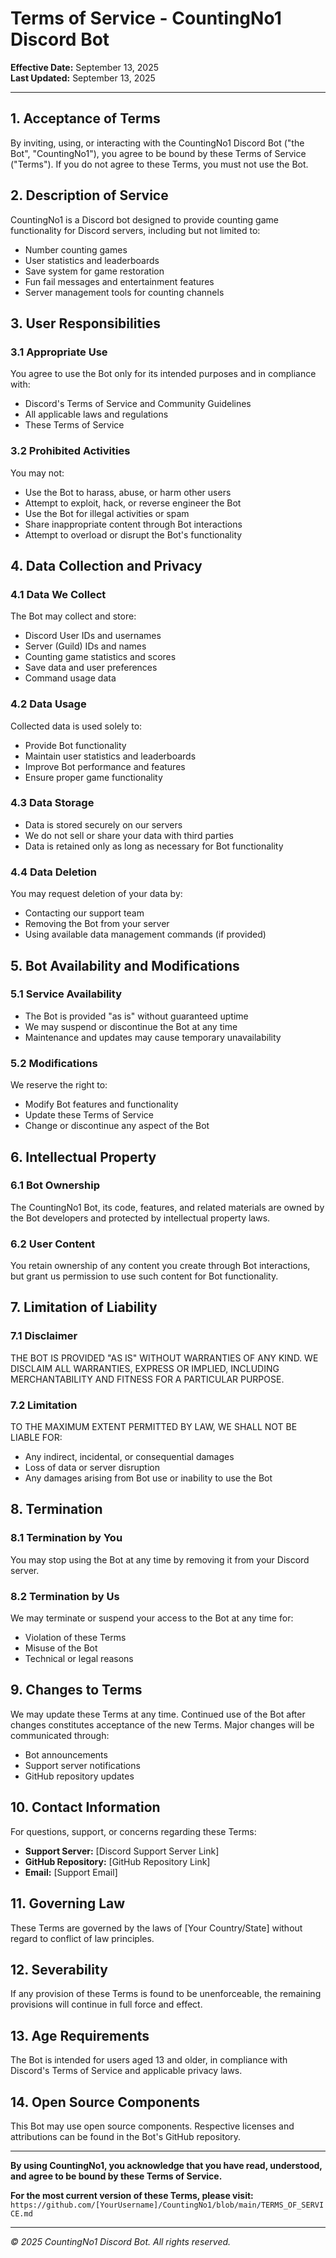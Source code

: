 # Terms of Service - CountingNo1 Discord Bot

**Effective Date:** September 13, 2025  
**Last Updated:** September 13, 2025

---

## 1. Acceptance of Terms

By inviting, using, or interacting with the CountingNo1 Discord Bot ("the Bot", "CountingNo1"), you agree to be bound by these Terms of Service ("Terms"). If you do not agree to these Terms, you must not use the Bot.

## 2. Description of Service

CountingNo1 is a Discord bot designed to provide counting game functionality for Discord servers, including but not limited to:
- Number counting games
- User statistics and leaderboards  
- Save system for game restoration
- Fun fail messages and entertainment features
- Server management tools for counting channels

## 3. User Responsibilities

### 3.1 Appropriate Use
You agree to use the Bot only for its intended purposes and in compliance with:
- Discord's Terms of Service and Community Guidelines
- All applicable laws and regulations
- These Terms of Service

### 3.2 Prohibited Activities
You may not:
- Use the Bot to harass, abuse, or harm other users
- Attempt to exploit, hack, or reverse engineer the Bot
- Use the Bot for illegal activities or spam
- Share inappropriate content through Bot interactions
- Attempt to overload or disrupt the Bot's functionality

## 4. Data Collection and Privacy

### 4.1 Data We Collect
The Bot may collect and store:
- Discord User IDs and usernames
- Server (Guild) IDs and names
- Counting game statistics and scores
- Save data and user preferences
- Command usage data

### 4.2 Data Usage
Collected data is used solely to:
- Provide Bot functionality
- Maintain user statistics and leaderboards
- Improve Bot performance and features
- Ensure proper game functionality

### 4.3 Data Storage
- Data is stored securely on our servers
- We do not sell or share your data with third parties
- Data is retained only as long as necessary for Bot functionality

### 4.4 Data Deletion
You may request deletion of your data by:
- Contacting our support team
- Removing the Bot from your server
- Using available data management commands (if provided)

## 5. Bot Availability and Modifications

### 5.1 Service Availability
- The Bot is provided "as is" without guaranteed uptime
- We may suspend or discontinue the Bot at any time
- Maintenance and updates may cause temporary unavailability

### 5.2 Modifications
We reserve the right to:
- Modify Bot features and functionality
- Update these Terms of Service
- Change or discontinue any aspect of the Bot

## 6. Intellectual Property

### 6.1 Bot Ownership
The CountingNo1 Bot, its code, features, and related materials are owned by the Bot developers and protected by intellectual property laws.

### 6.2 User Content
You retain ownership of any content you create through Bot interactions, but grant us permission to use such content for Bot functionality.

## 7. Limitation of Liability

### 7.1 Disclaimer
THE BOT IS PROVIDED "AS IS" WITHOUT WARRANTIES OF ANY KIND. WE DISCLAIM ALL WARRANTIES, EXPRESS OR IMPLIED, INCLUDING MERCHANTABILITY AND FITNESS FOR A PARTICULAR PURPOSE.

### 7.2 Limitation
TO THE MAXIMUM EXTENT PERMITTED BY LAW, WE SHALL NOT BE LIABLE FOR:
- Any indirect, incidental, or consequential damages
- Loss of data or server disruption
- Any damages arising from Bot use or inability to use the Bot

## 8. Termination

### 8.1 Termination by You
You may stop using the Bot at any time by removing it from your Discord server.

### 8.2 Termination by Us
We may terminate or suspend your access to the Bot at any time for:
- Violation of these Terms
- Misuse of the Bot
- Technical or legal reasons

## 9. Changes to Terms

We may update these Terms at any time. Continued use of the Bot after changes constitutes acceptance of the new Terms. Major changes will be communicated through:
- Bot announcements
- Support server notifications
- GitHub repository updates

## 10. Contact Information

For questions, support, or concerns regarding these Terms:

- **Support Server:** [Discord Support Server Link]
- **GitHub Repository:** [GitHub Repository Link]  
- **Email:** [Support Email]

## 11. Governing Law

These Terms are governed by the laws of [Your Country/State] without regard to conflict of law principles.

## 12. Severability

If any provision of these Terms is found to be unenforceable, the remaining provisions will continue in full force and effect.

## 13. Age Requirements

The Bot is intended for users aged 13 and older, in compliance with Discord's Terms of Service and applicable privacy laws.

## 14. Open Source Components

This Bot may use open source components. Respective licenses and attributions can be found in the Bot's GitHub repository.

---

**By using CountingNo1, you acknowledge that you have read, understood, and agree to be bound by these Terms of Service.**

**For the most current version of these Terms, please visit:** `https://github.com/[YourUsername]/CountingNo1/blob/main/TERMS_OF_SERVICE.md`

---

*© 2025 CountingNo1 Discord Bot. All rights reserved.*